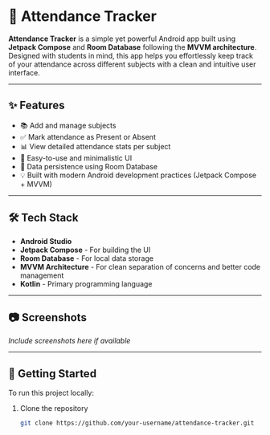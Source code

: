 # 📅 Attendance Tracker

**Attendance Tracker** is a simple yet powerful Android app built using **Jetpack Compose** and **Room Database** following the **MVVM architecture**. Designed with students in mind, this app helps you effortlessly keep track of your attendance across different subjects with a clean and intuitive user interface.

---

## ✨ Features

- 📚 Add and manage subjects
- ✅ Mark attendance as Present or Absent
- 📊 View detailed attendance stats per subject
- 🧹 Easy-to-use and minimalistic UI
- 🔄 Data persistence using Room Database
- 💡 Built with modern Android development practices (Jetpack Compose + MVVM)

---

## 🛠 Tech Stack

- **Android Studio**
- **Jetpack Compose** - For building the UI
- **Room Database** - For local data storage
- **MVVM Architecture** - For clean separation of concerns and better code management
- **Kotlin** - Primary programming language

---

## 📷 Screenshots

*Include screenshots here if available*

---

## 🚀 Getting Started

To run this project locally:

1. Clone the repository
   ```bash
   git clone https://github.com/your-username/attendance-tracker.git
